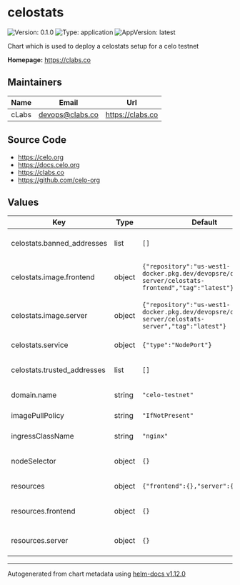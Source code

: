 # celostats

![Version: 0.1.0](https://img.shields.io/badge/Version-0.1.0-informational?style=flat-square) ![Type: application](https://img.shields.io/badge/Type-application-informational?style=flat-square) ![AppVersion: latest](https://img.shields.io/badge/AppVersion-latest-informational?style=flat-square)

Chart which is used to deploy a celostats setup for a celo testnet

**Homepage:** <https://clabs.co>

## Maintainers

| Name | Email | Url |
| ---- | ------ | --- |
| cLabs | <devops@clabs.co> | <https://clabs.co> |

## Source Code

* <https://celo.org>
* <https://docs.celo.org>
* <https://clabs.co>
* <https://github.com/celo-org>

## Values

| Key | Type | Default | Description |
|-----|------|---------|-------------|
| celostats.banned_addresses | list | `[]` | Banned addresses list |
| celostats.image.frontend | object | `{"repository":"us-west1-docker.pkg.dev/devopsre/celostats-server/celostats-frontend","tag":"latest"}` | Celostat-frontend image and tag |
| celostats.image.server | object | `{"repository":"us-west1-docker.pkg.dev/devopsre/celostats-server/celostats-server","tag":"latest"}` | Celostat-server image and tag |
| celostats.service | object | `{"type":"NodePort"}` | Service type |
| celostats.trusted_addresses | list | `[]` | Trusted addresses list |
| domain.name | string | `"celo-testnet"` | Domain name |
| imagePullPolicy | string | `"IfNotPresent"` | Image pullpolicy |
| ingressClassName | string | `"nginx"` | Ingress Class name |
| nodeSelector | object | `{}` | Kubernetes node selector |
| resources | object | `{"frontend":{},"server":{}}` | Container resources |
| resources.frontend | object | `{}` | Frontend container resources |
| resources.server | object | `{}` | Server container resources |

----------------------------------------------
Autogenerated from chart metadata using [helm-docs v1.12.0](https://github.com/norwoodj/helm-docs/releases/v1.12.0)
